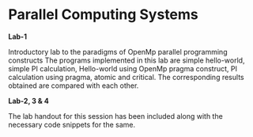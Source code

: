 # Parallel Computing Systems
**Lab-1**

  Introductory lab to the paradigms of OpenMp parallel programming constructs
  The programs implemented in this lab are simple hello-world, simple PI calculation, Hello-world using OpenMp pragma construct, PI calculation using pragma, atomic and critical.
  The corresponding results obtained are compared with each other.

**Lab-2, 3 & 4**

  The lab handout for this session has been included along with the necessary code snippets for the same.
